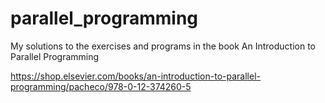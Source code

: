 # parallel_programming
 My solutions to the exercises and programs in the book An Introduction to Parallel Programming

https://shop.elsevier.com/books/an-introduction-to-parallel-programming/pacheco/978-0-12-374260-5
